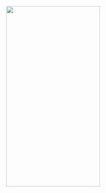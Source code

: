 
<img src="https://github.com/Renyqin/Stanford-CS193P-2023/assets/13954003/18d30230-e33b-4b92-b40b-f90799ea2ee5" width="250" height="480"/>
